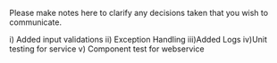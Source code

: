 Please make notes here to clarify any decisions taken that you wish to communicate.

i) Added input validations
ii) Exception Handling
iii)Added Logs
iv)Unit testing for service
v) Component test for webservice